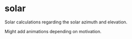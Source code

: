 # solar
Solar calculations regarding the solar azimuth and elevation.

Might add animations depending on motivation.
